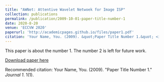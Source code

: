 ```yaml
---
title: "AWNet: Attentive Wavelet Netwoek for Image ISP"
collection: publications
permalink: /publication/2009-10-01-paper-title-number-1
date: 2020-8-20
venue: 'ECCVW 2020'
paperurl: 'http://academicpages.github.io/files/paper1.pdf'
citation: 'Your Name, You. (2009). &quot;Paper Title Number 1.&quot; <i>Journal 1</i>. 1(1).'
---
```

This paper is about the number 1. The number 2 is left for future work.

[Download paper here](http://academicpages.github.io/files/paper1.pdf)

Recommended citation: Your Name, You. (2009). "Paper Title Number 1." <i>Journal 1</i>. 1(1).

